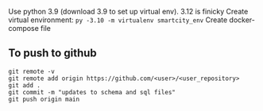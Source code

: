 <!-- https://freedium.cfd/https://blog.stackademic.com/building-a-smart-city-an-end-to-end-big-data-engineering-project-7a3d9a6ab104 -->

Use python 3.9  (download 3.9 to set up virtual env). 3.12 is finicky 
Create virtual environment: `py -3.10 -m virtualenv smartcity_env` 
Create docker-compose file


## To push to github
```
git remote -v
git remote add origin https://github.com/<user>/<user_repository>
git add .
git commit -m "updates to schema and sql files"
git push origin main
```